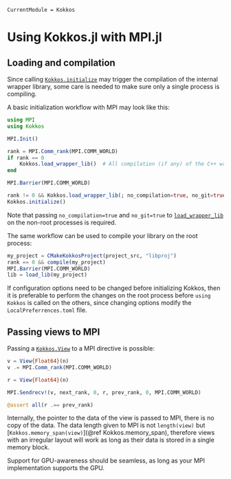 ```@meta
CurrentModule = Kokkos
```

# Using Kokkos.jl with MPI.jl


## Loading and compilation

Since calling [`Kokkos.initialize`](@ref) may trigger the compilation of the internal wrapper
library, some care is needed to make sure only a single process is compiling.

A basic initialization workflow with MPI may look like this:
```julia
using MPI
using Kokkos

MPI.Init()

rank = MPI.Comm_rank(MPI.COMM_WORLD)
if rank == 0
    Kokkos.load_wrapper_lib()  # All compilation (if any) of the C++ wrapper happens here
end

MPI.Barrier(MPI.COMM_WORLD)

rank != 0 && Kokkos.load_wrapper_lib(; no_compilation=true, no_git=true)
Kokkos.initialize()
```

Note that passing `no_compilation=true` and `no_git=true` to [`load_wrapper_lib`](@ref) on the
non-root processes is required.

The same workflow can be used to compile your library on the root process:

```julia
my_project = CMakeKokkosProject(project_src, "libproj")
rank == 0 && compile(my_project)
MPI.Barrier(MPI.COMM_WORLD)
lib = load_lib(my_project)
```

If configuration options need to be changed before initializing Kokkos, then it is preferable to
perform the changes on the root process before `using Kokkos` is called on the others, since
changing options modify the `LocalPreferrences.toml` file.


## Passing views to MPI

Passing a [`Kokkos.View`](@ref) to a MPI directive is possible:

```julia
v = View{Float64}(n)
v .= MPI.Comm_rank(MPI.COMM_WORLD)

r = View{Float64}(n)

MPI.Sendrecv!(v, next_rank, 0, r, prev_rank, 0, MPI.COMM_WORLD)

@assert all(r .== prev_rank)
```

Internally, the pointer to the data of the view is passed to MPI, there is no copy of the data.
The data length given to MPI is not `length(view)` but
[`Kokkos.memory_span(view)`](@ref Kokkos.memory_span), therefore views with an irregular layout will
work as long as their data is stored in a single memory block.

Support for GPU-awareness should be seamless, as long as your MPI implementation supports the GPU.
